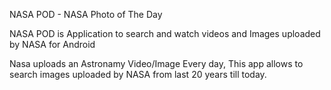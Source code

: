 NASA POD - NASA Photo of The Day

NASA POD is Application to search and watch videos and Images uploaded by NASA for Android

Nasa uploads an Astronamy Video/Image Every day, This app allows to search images uploaded by NASA from last 20 years till today.    

